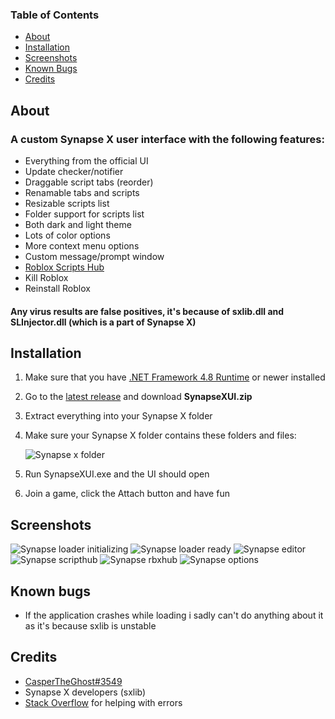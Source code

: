 ### Table of Contents
- [About](#about)
- [Installation](#installation)
- [Screenshots](#screenshots)
- [Known Bugs](#known-bugs)
- [Credits](#credits)

## About
### A custom Synapse X user interface with the following features:
- Everything from the official UI
- Update checker/notifier
- Draggable script tabs (reorder)
- Renamable tabs and scripts
- Resizable scripts list
- Folder support for scripts list
- Both dark and light theme
- Lots of color options
- More context menu options
- Custom message/prompt window
- [Roblox Scripts Hub](https://rbxscripts.xyz/)
- Kill Roblox
- Reinstall Roblox

#### Any virus results are false positives, it's because of sxlib.dll and SLInjector.dll (which is a part of Synapse X)

## Installation
1. Make sure that you have [.NET Framework 4.8 Runtime](https://dotnet.microsoft.com/en-us/download/dotnet-framework/net48) or newer installed
2. Go to the [latest release](https://github.com/casperb123/SynapseXUI/releases/latest) and download **SynapseXUI.zip**
3. Extract everything into your Synapse X folder
4. Make sure your Synapse X folder contains these folders and files:

    ![Synapse x folder](https://user-images.githubusercontent.com/42714453/146521769-6b9c1197-6086-4c86-bc45-bb7dee146620.png)
    
5. Run SynapseXUI.exe and the UI should open
6. Join a game, click the Attach button and have fun

## Screenshots
![Synapse loader initializing](https://user-images.githubusercontent.com/42714453/138700720-5b2bec2b-b3fb-498d-bf32-d8b20c60e94e.png)
![Synapse loader ready](https://user-images.githubusercontent.com/42714453/138700742-446dc4c2-72fd-4c16-8538-23b30dfcb1b3.png)
![Synapse editor](https://user-images.githubusercontent.com/42714453/147932775-9b8f93ba-83e5-46c2-987b-37cbd8eb832e.png)
![Synapse scripthub](https://user-images.githubusercontent.com/42714453/143208629-e29243af-be96-41bc-969c-cb43b79a831f.png)
![Synapse rbxhub](https://user-images.githubusercontent.com/42714453/143208641-5fe5e819-56dd-47a5-93f5-b78a05187ed6.png)
![Synapse options](https://user-images.githubusercontent.com/42714453/146915342-ba4f5fbe-398b-420e-a9b7-c789f42de276.png)

## Known bugs
- If the application crashes while loading i sadly can't do anything about it as it's because sxlib is unstable

## Credits
- [CasperTheGhost#3549](https://discord.com/users/570478646851010562)
- Synapse X developers (sxlib)
- [Stack Overflow](https://stackoverflow.com) for helping with errors
